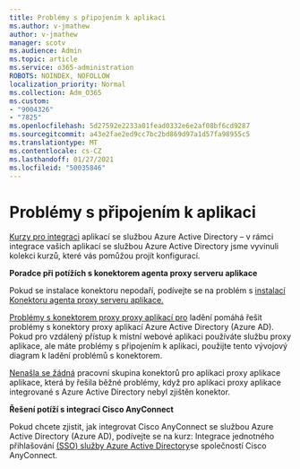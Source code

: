 ```yaml
---
title: Problémy s připojením k aplikaci
ms.author: v-jmathew
author: v-jmathew
manager: scotv
ms.audience: Admin
ms.topic: article
ms.service: o365-administration
ROBOTS: NOINDEX, NOFOLLOW
localization_priority: Normal
ms.collection: Adm_O365
ms.custom:
- "9004326"
- "7825"
ms.openlocfilehash: 5d27592e2233a01fead0332e6e2af08bf6cd9287
ms.sourcegitcommit: a43e2fae2ed9cc7bc2bd869d97a1d57fa98955c5
ms.translationtype: MT
ms.contentlocale: cs-CZ
ms.lasthandoff: 01/27/2021
ms.locfileid: "50035846"
---
```

# <a name="application-connection-issues"></a>Problémy s připojením k aplikaci

[Kurzy pro integraci](https://docs.microsoft.com/azure/active-directory/saas-apps/tutorial-list) aplikací se službou Azure Active Directory – v rámci integrace vašich aplikací se službou Azure Active Directory jsme vyvinuli kolekci kurzů, které vás pomůžou projít konfigurací.

**Poradce při potížích s konektorem agenta proxy serveru aplikace**

Pokud se instalace konektoru nepodaří, podívejte se na problém s [instalací Konektoru agenta proxy serveru aplikace.](https://docs.microsoft.com/azure/active-directory/manage-apps/application-proxy-connector-installation-problem)

[Problémy s konektorem proxy proxy aplikací pro](https://docs.microsoft.com/azure/active-directory/manage-apps/application-proxy-debug-connectors) ladění pomáhá řešit problémy s konektory proxy aplikací Azure Active Directory (Azure AD). Pokud pro vzdálený přístup k místní webové aplikaci používáte službu proxy aplikace, ale máte problémy s připojením k aplikaci, použijte tento vývojový diagram k ladění problémů s konektorem.

[Nenašla se žádná](https://docs.microsoft.com/azure/active-directory/manage-apps/application-proxy-connectivity-no-working-connector) pracovní skupina konektorů pro aplikaci proxy aplikace aplikace, která by řešila běžné problémy, když pro aplikaci proxy aplikace integrované s Azure Active Directory nebyl zjištěn konektor.

**Řešení potíží s integrací Cisco AnyConnect**

Pokud chcete zjistit, jak integrovat Cisco AnyConnect se službou Azure Active Directory (Azure AD), podívejte se na kurz: Integrace jednotného přihlašování [(SSO) služby Azure Active Directory](https://docs.microsoft.com/azure/active-directory/saas-apps/cisco-anyconnect)se společností Cisco AnyConnect.
